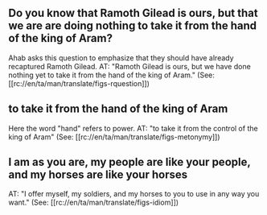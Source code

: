 ## Do you know that Ramoth Gilead is ours, but that we are are doing nothing to take it from the hand of the king of Aram? ##

Ahab asks this question to emphasize that they should have already recaptured Ramoth Gilead. AT: "Ramoth Gilead is ours, but we have done nothing yet to take it from the hand of the king of Aram." (See: [[rc://en/ta/man/translate/figs-rquestion]])

## to take it from the hand of the king of Aram ##

Here the word "hand" refers to power. AT: "to take it from the control of the king of Aram" (See: [[rc://en/ta/man/translate/figs-metonymy]])

## I am as you are, my people are like your people, and my horses are like your horses ##

AT: "I offer myself, my soldiers, and my horses to you to use in any way you want." (See: [[rc://en/ta/man/translate/figs-idiom]])
